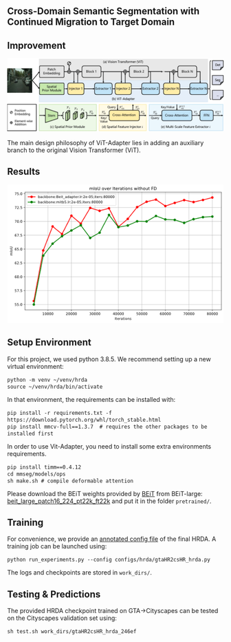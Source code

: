 ## Cross-Domain Semantic Segmentation with Continued Migration to Target Domain 

## Improvement
![backbone improvement](resources/vit-adapter.png)

The main design philosophy of ViT-Adapter lies in adding an auxiliary branch to the original Vision Transformer (ViT).

## Results
![backbone result](resources/result.png)

## Setup Environment

For this project, we used python 3.8.5. We recommend setting up a new virtual
environment:

```shell
python -m venv ~/venv/hrda
source ~/venv/hrda/bin/activate
```

In that environment, the requirements can be installed with:

```shell
pip install -r requirements.txt -f https://download.pytorch.org/whl/torch_stable.html
pip install mmcv-full==1.3.7  # requires the other packages to be installed first
```

In order to use Vit-Adapter, you need to install some extra environments requirements.

```shell
pip install timm==0.4.12
cd mmseg/models/ops
sh make.sh # compile deformable attention
```

Please download the BEiT weights provided by [BEiT](https://github.com/microsoft/unilm/tree/master/beit) from BEiT-large: [beit_large_patch16_224_pt22k_ft22k](https://github.com/addf400/files/releases/download/v1.0/beit_large_patch16_224_pt22k_ft22k.pth) and put it in the folder `pretrained/`.



## Training

For convenience, we provide an [annotated config file](configs/hrda/gtaHR2csHR_hrda.py)
of the final HRDA. A training job can be launched using:

```shell
python run_experiments.py --config configs/hrda/gtaHR2csHR_hrda.py
```

The logs and checkpoints are stored in `work_dirs/`.

## Testing & Predictions

The provided HRDA checkpoint trained on GTA→Cityscapes can be tested on the
Cityscapes validation set using:

```shell
sh test.sh work_dirs/gtaHR2csHR_hrda_246ef
```
